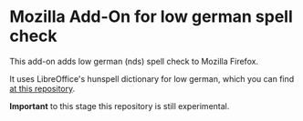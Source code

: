 # Mozilla Add-On for low german spell check

This add-on adds low german (nds) spell check to Mozilla Firefox.

It uses LibreOffice's hunspell dictionary for low german,
which you can find [at this repository](https://github.com/tdf/dict_nds).

**Important** to this stage this repository is still experimental.

